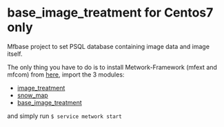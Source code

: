 # base_image_treatment for Centos7 only
Mfbase project to set PSQL database containing image data and image itself.

The only thing you have to do is to install Metwork-Framework (mfext and mfcom) from [here](https://github.com/metwork-framework/mfserv/blob/master/.metwork-framework/install_a_metwork_package.md), import the 3 modules:
- [image_treatment](https://github.com/BenjaminSou/image_treatment)
- [snow_map](https://github.com/BenjaminSou/snow_map)
- [base_image_treatment](https://github.com/BenjaminSou/base_image_treatment)

and simply run ```$ service metwork start```
